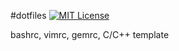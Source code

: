 #dotfiles
[![MIT License](http://img.shields.io/badge/license-MIT-blue.svg?style=flat)](LICENSE)

bashrc, vimrc, gemrc, C/C++ template
